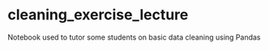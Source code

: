 # cleaning_exercise_lecture
Notebook used to tutor some students on basic data cleaning using Pandas
